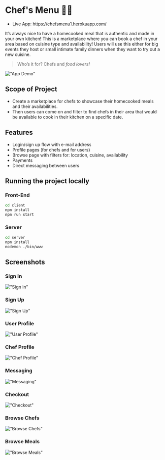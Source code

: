 # Chef's Menu :man_cook:

-   Live App: https://chefsmenu1.herokuapp.com/

It’s always nice to have a homecooked meal that is authentic and made in your own kitchen!
This is a marketplace where you can book a chef in your area based on cuisine type and
availability! Users will use this either for big events they host or small intimate family dinners
when they want to try out a new cuisine.

> Who’s it for?
> Chefs and _food lovers!_

!["App Demo"](https://thumbs.gfycat.com/PinkScratchyArabianoryx-size_restricted.gif?raw=true)

## Scope of Project

-   Create a marketplace for chefs to showcase their homecooked meals and their
    availabilities.
-   Then users can come on and filter to find chefs in their area that would be
    available to cook in their kitchen on a specific date.

## Features

-   Login/sign up flow with e-mail address
-   Profile pages (for chefs and for users)
-   Browse page with filters for: location, cuisine, availability
-   Payments
-   Direct messaging between users

## Running the project locally

### Front-End

```sh
cd client
npm install
npm run start
```

### Server

```sh
cd server
npm install
nodemon ./bin/www
```

## Screenshots

### Sign In

!["Sign In"](https://github.com/hatchways/team-corn-pops/blob/sagar/signup-and-login/README_IMAGES/sign-in.png?raw=true)

### Sign Up

!["Sign Up"](https://imgur.com/a/dRmRYDxraw=true)

### User Profile

!["User Profile"](https://github.com/hatchways/team-corn-pops/blob/sagar/signup-and-login/README_IMAGES/regular-user-profile.png?raw=true)

### Chef Profile

!["Chef Profile"](https://github.com/hatchways/team-corn-pops/blob/sagar/signup-and-login/README_IMAGES/chef-profile.png?raw=true)

### Messaging

!["Messaging"](https://github.com/hatchways/team-corn-pops/blob/sagar/signup-and-login/README_IMAGES/messages.png?raw=true)

### Checkout

!["Checkout"](https://github.com/hatchways/team-corn-pops/blob/sagar/signup-and-login/README_IMAGES/checkout.png?raw=true)

### Browse Chefs

!["Browse Chefs"](https://github.com/hatchways/team-corn-pops/blob/sagar/signup-and-login/README_IMAGES/browse-chefs.png?raw=true)

### Browse Meals

!["Browse Meals"](https://github.com/hatchways/team-corn-pops/blob/sagar/signup-and-login/README_IMAGES/browse-meals.png?raw=true)
